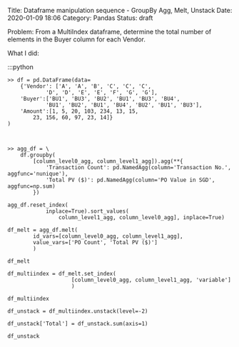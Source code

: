 Title: Dataframe manipulation sequence - GroupBy Agg, Melt, Unstack
Date: 2020-01-09 18:06
Category: Pandas
Status: draft

Problem: From a MultiIndex dataframe, determine the total number of elements in the Buyer column for each Vendor.

What I did:


:::python

    >> df = pd.DataFrame(data=
        {'Vendor': ['A', 'A', 'B', 'C', 'C', 'C',
                'D', 'D', 'E', 'E', 'F', 'G', 'G'],      
        'Buyer':['BU1', 'BU3', 'BU2', 'BU1', 'BU3', 'BU4',
                'BU1', 'BU2', 'BU1', 'BU4', 'BU2', 'BU1', 'BU3'],
        'Amount':[1, 5, 20, 103, 234, 13, 15,
            23, 156, 60, 97, 23, 14]}
    )



    >> agg_df = \
        df.groupby(
            [column_level0_agg, column_level1_agg]).agg(**{
                'Transaction Count': pd.NamedAgg(column='Transaction No.', aggfunc='nunique'),
                'Total PV ($)': pd.NamedAgg(column='PO Value in SGD', aggfunc=np.sum)
            })

    agg_df.reset_index(
                inplace=True).sort_values(
                    column_level1_agg, column_level0_agg], inplace=True)

    df_melt = agg_df.melt(
            id_vars=[column_level0_agg, column_level1_agg],
            value_vars=['PO Count', 'Total PV ($)']
            )

    df_melt

    df_multiindex = df_melt.set_index(
                        [column_level0_agg, column_level1_agg, 'variable']
                        )

    df_multiindex

    df_unstack = df_multiindex.unstack(level=-2)

    df_unstack['Total'] = df_unstack.sum(axis=1)

    df_unstack
